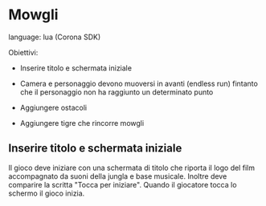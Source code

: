 # Mowgli

language: lua (Corona SDK)


Obiettivi:
- Inserire titolo e schermata iniziale

- Camera e personaggio devono muoversi in avanti (endless run) fintanto che il personaggio non ha raggiunto un determinato punto

- Aggiungere ostacoli
- Aggiungere tigre che rincorre mowgli

## Inserire titolo e schermata iniziale

Il gioco deve iniziare con una schermata di titolo che riporta il logo del film accompagnato da suoni della jungla e base musicale.
Inoltre deve comparire la scritta "Tocca per iniziare". Quando il giocatore tocca lo schermo il gioco inizia.

